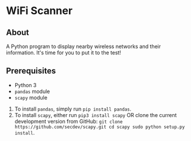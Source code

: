 # WiFi Scanner

## About

A Python program to display nearby wireless networks and their information. It's time for you to put it to the test!

## Prerequisites

- Python 3
- `pandas` module
- `scapy` module

1. To install `pandas`, simply run `pip install pandas`. 
2. To install `scapy`, either run `pip3 install scapy` OR clone the current development version from GitHub:
`git clone https://github.com/secdev/scapy.git
cd scapy
sudo python setup.py install`.
